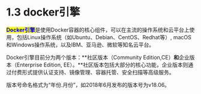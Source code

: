 # 1.3 docker引擎

<mark style="color:blue;">**Docker引擎**</mark>是使用Docker容器的核心组件，可以在主流的操作系统和云平台上使用，包括Linux操作系统（如Ubuntu、Debian、CentOS、Redhat等）, macOS和Windows操作系统，以及IBM、亚马逊、微软等知名云平台。

Docker引擎目前分为两个版本：**社区版本（Community Edition,CE）**和**企业版本（Enterprise Edition, EE）。**社区版本包括大部分的核心功能，企业版本则通过付费形式提供认证支持、镜像管理、容器托管、安全扫描等高级服务。

版本号命名格式为“年份.月份”，如2018年6月发布的版本号为v18.06。
